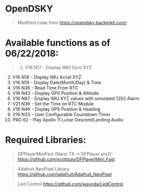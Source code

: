 # OpenDSKY
> Modified code from https://opendsky.backerkit.com/

# Available functions as of 06/22/2018:
> 1.  V16 N17 - Display IMU Gyro XYZ
2.  V16 N18 - Display IMU Accel XYZ
3.  V16 N19 - Display Date(Month/Day) & Time
4.  V16 N36 - Read Time From RTC
5.  V16 N43 - Display GPS Position & Altitude
6.  V16 N87 - Display IMU XYZ values with simulated 1202 Alarm
7.  V21 N36 - Set the Time on RTC Module
8.  V16 N46 - Display GPS Position & Heading
9.  V16 N33 - User Configurable Countdown Timer
10. PRO 62  - Play Apollo 11 Lunar Descent/Landing Audio

# Required Libraries:
> DFPlayerMiniFast (Nano TX -> DFPlayer pin2): 
https://github.com/scottpav/DFPlayerMini_Fast

> Adafruit NeoPixel Library 
https://github.com/adafruit/Adafruit_NeoPixel

> Led Control 
https://github.com/wayoda/LedControl
